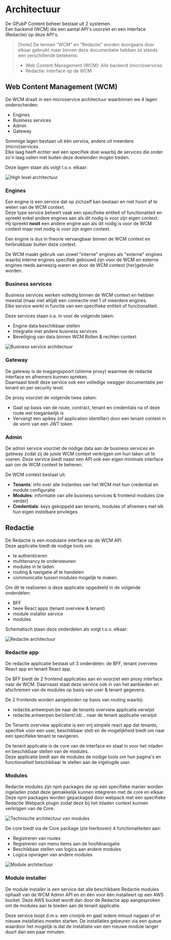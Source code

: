 # Architectuur

De GPubP Content beheer bestaat uit 2 systemen.\
Een backend (WCM) die een aantal API's voorziet en een interface (Redactie) op deze API's.

> [!note] De termen "WCM" en "Redactie" worden doorgaans door elkaar gebruikt maar binnen deze documentatie hebben ze steeds een verschillende betekenis:
> - Web Content Management (WCM): Alle backend (micro)services
> - Redactie: Interface op de WCM

## Web Content Management (WCM)

De WCM draait in een microservice architectuur waarbinnen we 4 lagen onderscheiden:
- Engines
- Business services
- Admin
- Gateway

Sommige lagen bestaan uit één service, andere uit meerdere (micro)services.\
Elke laag heeft echter wel een specifiek doel waarbij de services die onder zo'n laag vallen niet buiten deze doeleinden mogen treden.

Deze lagen staan als volgt t.o.v. elkaar:

![High level architectuur](../../assets/high-level-architecture.png)

### Engines

Een engine is een service dat op zichzelf kan bestaan en niet hoort af te weten van de WCM context.\
Deze type service beheert vaak een specifieke entiteit of functionaliteit en spreekt enkel andere engines aan als dit nodig is voor zijn eigen context.\
Hij spreekt **nooit** een andere engine aan als dit nodig is voor de WCM context maar niet nodig is voor zijn eigen context.

Een engine is dus in theorie vervangbaar binnen de WCM context en herbruikbaar buiten deze context.

De WCM maakt gebruik van zowel "interne" engines als "externe" engines waarbij interne engines specifiek gebouwd zijn voor de WCM en externe engines reeds aanwezig waren en door de WCM context (her)gebruikt worden.

### Business services

Business services werken volledig binnen de WCM context en hebben meestal (maar niet altijd) een connectie met 1 of meerdere engines.\
Elke service werkt in functie van een specifieke entiteit of functionaliteit.

Deze services staan o.a. in voor de volgende taken:
- Engine data beschikbaar stellen
- Integratie met andere business services
- Beveiliging van data binnen WCM Rollen & rechten context

![Business service architectuur](../../assets/business-service-architecture.png ':size=700')

### Gateway

De gateway is de toegangspoort (slimme proxy) waarmee de redactie interface en afnemers kunnen spreken.\
Daarnaast biedt deze service ook een volledige swagger documentatie per tenant en per security level.

De proxy voorziet de volgende twee zaken:
- Gaat op basis van de route, contract, tenant en credentials na of deze route wel toegankelijk is
- Vervangt een apikey (of application identifier) door een tenant context in de vorm van een JWT token

### Admin

De admin service voorziet de nodige data aan de business services en gateway zodat zij de juiste WCM context verkrijgen om hun taken uit te voeren.
Deze service biedt naast een API ook een eigen minimale interface aan om de WCM context te beheren.

De WCM context bestaat uit:
- **Tenants**: info over alle instanties van het WCM met hun credential en module configuratie
- **Modules**: informatie van alle business services & frontend modules (zie verder)
- **Credentials**: keys gekoppeld aan tenants, modules of afnemers met elk hun eigen instelbare privileges

## Redactie

De Redactie is een modulaire interface op de WCM API.\
Deze applicatie biedt de nodige tools om:
- te authenticeren
- multitenancy te ondersteunen
- modules in te laden
- routing & navigatie af te handelen
- communicatie tussen modules mogelijk te maken.

Om dit te realiseren is deze applicatie opgedeeld in de volgende onderdelen:
- BFF
- twee React apps (tenant overview & tenant)
- module installer service
- modules

Schematisch staan deze onderdelen als volgt t.o.v. elkaar:

![Redactie architectuur](../../assets/redactie-architecture.png ':size=700')

### Redactie app
De redactie applicatie bestaat uit 3 onderdelen: de BFF, tenant overview React app en tenant React app.

De BFF biedt de 2 frontend applicaties aan en voorziet een proxy interface naar de WCM.
Daarnaast staat deze service ook in van het aanbieden en afschremen van de modules op basis van user & tenant gegevens.

De 2 frontends worden aangeboden op basis van routing waarbij:
- redactie.antwerpen.be naar de tenants overview applicatie verwijst
- redactie.antwerpen.be/client/:id/... naar de tenant applicatie verwijst

De Tenants overview applicatie is een vrij simpele react app dat tenants, specifiek voor een user, beschikbaar stelt en de mogelijkheid biedt om naar een specifieke tenant te navigeren.

De tenant applicatie is de core van de interface en staat in voor het inladen en beschikbaar stellen van de modules.\
Deze applicatie biedt aan de modules de nodige tools om hun pagina's en functionaliteit beschikbaar te stellen aan de ingelogde user.

### Modules

Redactie modules zijn npm packages die op een specifieke manier worden ingeladen zodat deze gemakkelijk kunnen integreren met de core en elkaar.\
Deze npm packages worden gepackaged door webpack met een specifieke Redactie Webpack plugin zodat deze bij het inladen context kunnen verkrijgen van de Core.

![Technische architectuur van modules](../../assets/modules-technical-architecture.png ':size=600')

De core biedt via de Core package (zie hierboven) 4 functionaliteiten aan:
- Registreren van routes
- Registreren van menu items aan de hoofdnavigatie
- Beschikbaar stellen van logica aan andere modules
- Logica opvragen van andere modules

![Module architectuur](../../assets/modules-architecture.png ':size=600')

### Module installer

De module installer is een service dat alle beschikbare Redactie modules ophaalt van de WCM Admin API en en één voor één installeert op een AWS bucket.
Deze AWS bucket wordt dan door de Redactie app aangesproken om de modules aan te bieden aan de tenant applicatie.

Deze service loopt d.m.v. een cronjob en gaat iedere minuut nagaan of er nieuwe installaties moeten starten. De installaties gebeuren via een queue waardoor het mogelijk is dat de installatie van een nieuwe module langer duurt dan een paar minuten.